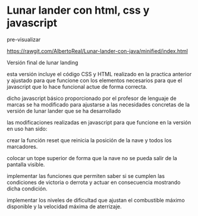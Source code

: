 # Lunar lander con html, css y javascript


pre-visualizar 

https://rawgit.com/AlbertoReal/Lunar-lander-con-java/minified/index.html

Versión final de lunar landing

esta versión incluye el código CSS y HTML realizado en la practica anterior y ajustado para que funcione con los elementos necesarios para que el javascript que lo hace funcional actue de forma correcta.

dicho javascript básico proporcionado por el profesor de lenguaje de marcas se ha modificado para ajustarse a las necesidades concretas de la versión de lunar lander que se ha desarrollado

las modificaciones realizadas en javascript para que funcione en la versión en uso han sido:

crear la función reset que reinicia la posición de la nave y todos los marcadores.

colocar un tope superior de forma que la nave no se pueda salir de la pantalla visible.

implementar las funciones que permiten saber si se cumplen las condiciones de victoria o derrota y actuar en consecuencia mostrando dicha condición.

implementar los niveles de dificultad que ajustan el combustible máximo disponible y la velocidad máxima de aterrizaje.
